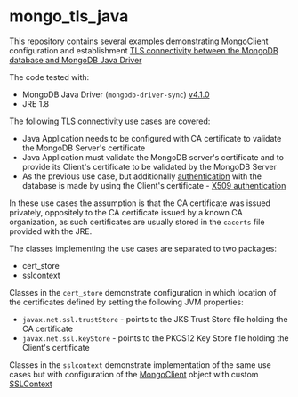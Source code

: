 # mongo_tls_java
This repository contains several examples demonstrating [MongoClient](https://mongodb.github.io/mongo-java-driver/4.1/apidocs/mongodb-driver-sync/com/mongodb/client/MongoClient.html) configuration and establishment [TLS connectivity between the MongoDB database and MongoDB Java Driver](https://mongodb.github.io/mongo-java-driver/4.1/driver/tutorials/ssl/)

The code tested with:
- MongoDB Java Driver (`mongodb-driver-sync`) [v4.1.0](https://mongodb.github.io/mongo-java-driver/4.1/)
- JRE 1.8

The following TLS connectivity use cases are covered:
- Java Application needs to be configured with CA certificate to validate the MongoDB Server's certificate
- Java Application must validate the MongoDB server's certificate and to provide its Client's certificate to be validated by the MongoDB Server
- As the previous use case, but additionally [authentication](http://mongodb.github.io/mongo-java-driver/4.1/driver-reactive/tutorials/authentication/) with the database is made by using the Client's certificate - [X509 authentication](https://docs.mongodb.com/manual/core/security-x.509/#x-509)

In these use cases the assumption is that the CA certificate was issued privately, oppositely to the CA certificate issued by a known CA organization, as such certificates are usually stored in the `cacerts` file provided with the JRE. 

The classes implementing the use cases are separated to two packages: 
- cert_store
- sslcontext

Classes in the `cert_store` demonstrate configuration in which location of the certificates defined by setting the following JVM properties:
- `javax.net.ssl.trustStore` - points to the JKS Trust Store file holding the CA certificate
- `javax.net.ssl.keyStore` - points to the PKCS12 Key Store file holding the Client's certificate

Classes in the `sslcontext` demonstrate implementation of the same use cases but with configuration of the [MongoClient](https://mongodb.github.io/mongo-java-driver/4.1/apidocs/mongodb-driver-sync/com/mongodb/client/MongoClient.html) object with custom [SSLContext](https://docs.oracle.com/javase/8/docs/api/javax/net/ssl/SSLContext.html)
